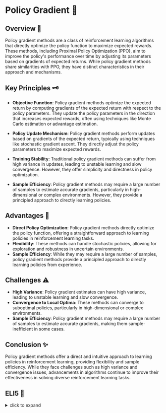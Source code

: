 # Policy Gradient 🎲

## Overview 🌟

Policy gradient methods are a class of reinforcement learning algorithms that directly optimize the policy function to maximize expected rewards. These methods, including Proximal Policy Optimization (PPO), aim to improve the policy's performance over time by adjusting its parameters based on gradients of expected returns. While policy gradient methods share similarities with PPO, they have distinct characteristics in their approach and mechanisms.

## Key Principles 🗝️

- **Objective Function**: Policy gradient methods optimize the expected return by computing gradients of the expected return with respect to the policy parameters. They update the policy parameters in the direction that increases expected rewards, often using techniques like Monte Carlo estimation or advantage estimation.

- **Policy Update Mechanism**: Policy gradient methods perform updates based on gradients of the expected return, typically using techniques like stochastic gradient ascent. They directly adjust the policy parameters to maximize expected rewards.

- **Training Stability**: Traditional policy gradient methods can suffer from high variance in updates, leading to unstable learning and slow convergence. However, they offer simplicity and directness in policy optimization.

- **Sample Efficiency**: Policy gradient methods may require a large number of samples to estimate accurate gradients, particularly in high-dimensional or complex environments. However, they provide a principled approach to directly learning policies.

## Advantages 🌈

- **Direct Policy Optimization**: Policy gradient methods directly optimize the policy function, offering a straightforward approach to learning policies in reinforcement learning tasks.
- **Flexibility**: These methods can handle stochastic policies, allowing for exploration and robustness in uncertain environments.
- **Sample Efficiency**: While they may require a large number of samples, policy gradient methods provide a principled approach to directly learning policies from experience.

## Challenges ⚠️

- **High Variance**: Policy gradient estimates can have high variance, leading to unstable learning and slow convergence.
- **Convergence to Local Optima**: These methods can converge to suboptimal policies, particularly in high-dimensional or complex environments.
- **Sample Efficiency**: Policy gradient methods may require a large number of samples to estimate accurate gradients, making them sample-inefficient in some cases.

## Conclusion ✨

Policy gradient methods offer a direct and intuitive approach to learning policies in reinforcement learning, providing flexibility and sample efficiency. While they face challenges such as high variance and convergence issues, advancements in algorithms continue to improve their effectiveness in solving diverse reinforcement learning tasks.


## ELI5 🧒
<details>
  <summary>click to expand</summary>
  
  ## Simple Understanding
  Welcome aboard, matey! Imagine yourself as the captain of a pirate ship once more, navigating the treacherous waters in search of buried treasure. In your quest for riches, you rely on a special strategy known as **policy gradient** to guide your crew towards success. But what exactly is this policy gradient, and how does it help you become the most feared pirate on the high seas? Let's set sail and find out!

  ## Setting Sail with Policy Gradient

  1. **The Pirate's Code**: In the world of reinforcement learning, policies are like the sacred rules of the pirate's code, dictating the actions your crew should take in different situations. The policy gradient helps you optimize these rules to maximize your plunder while minimizing the risk to your crew.

  2. **Finding the Treasure**: Your goal as captain is to adjust your ship's course (policy) to steer towards the biggest treasures without running aground or attracting unwanted attention. The policy gradient acts as your compass, guiding you towards the most rewarding actions with the promise of bountiful loot.

  3. **Learning from the Loot**: Just as you learn from each successful raid or narrow escape, the policy gradient learns from the outcomes of your actions. It rewards actions that lead to more treasure and punishes those that result in disaster, allowing you to refine your strategies over time.

  ## The Power of Policy Gradient

  1. **Direct Optimization**: Unlike other methods that rely on value functions to estimate the goodness of actions, the policy gradient directly optimizes the policy itself. This means you're always sailing towards the most profitable actions without getting lost in the complexities of estimating values.

  2. **Efficiency and Flexibility**: The policy gradient allows for efficient learning in complex environments with large action spaces. It adapts to changes in the environment and can handle stochastic (random) outcomes, making it a versatile tool for navigating the unpredictable seas.

  ## Test time 📄🖋
  
  Now, let's see if you got the concept right! Here are few easy multiple choice questions, pick the right answer:
  
  1. What is the role of the policy gradient in reinforcement learning?
   - [ ] A. Estimating the value of actions.
   - [ ] B. Directly optimizing the policy to maximize rewards.
   - [ ] C. Charting the course of the pirate ship.

  <details>
    <summary>Click to reveal the correct answer and explanation</summary>

     > **Correct Answer:** B. Directly optimizing the policy to maximize rewards.
     > 
     > **Explanation:** The policy gradient directly optimizes the policy, guiding the pirate captain towards actions that lead to the most treasure and rewards.
  </details>
  
  2. How does the policy gradient differ from other methods?
   - [ ] A. It relies on estimating the value of actions.
   - [ ] B. It directly optimizes the policy without estimating values.
   - [ ] C. It focuses on predicting the outcomes of actions.

  <details>
    <summary>Click to reveal the correct answer and explanation</summary>

     > **Correct Answer:** B. It directly optimizes the policy without estimating values.
     > 
     > **Explanation:** Unlike other methods that estimate action values, the policy gradient directly adjusts the policy itself, making it more efficient and adaptable to different environments.
  </details>
  
  3. How does the policy gradient help the pirate captain navigate the seas?
   - [ ] A. By estimating the value of treasure.
   - [ ] B. By directly optimizing the pirate's code of conduct.
   - [ ] C. By providing a compass to guide towards the most rewarding actions.

  <details>
    <summary>Click to reveal the correct answer and explanation</summary>

     > **Correct Answer:** C. By providing a compass to guide towards the most rewarding actions.
     > 
     > **Explanation:** The policy gradient acts as a compass for the pirate captain, steering towards actions that lead to the greatest rewards and treasures.
  </details>



The questions are quite simple and beginner friendly. Unfortunately if you miss even one, I recommend you to focus and go through the concept again. 
